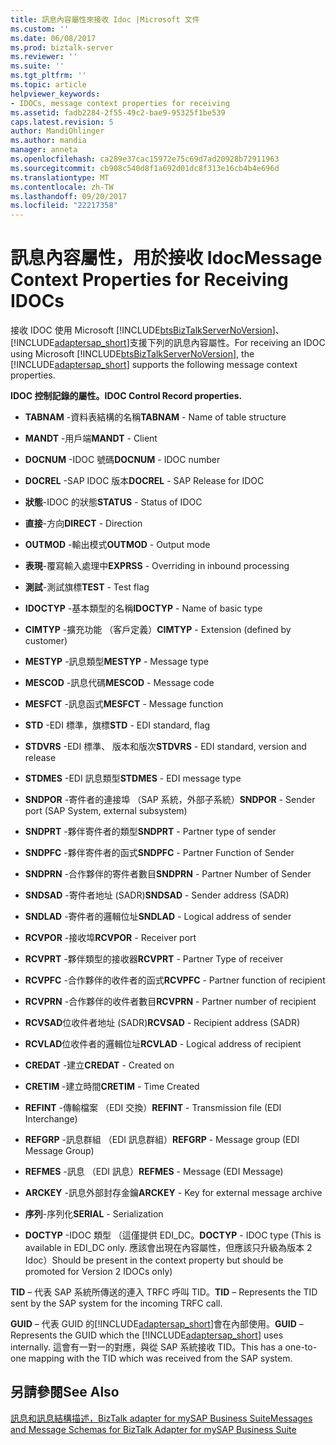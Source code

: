 ```yaml
---
title: 訊息內容屬性來接收 Idoc |Microsoft 文件
ms.custom: ''
ms.date: 06/08/2017
ms.prod: biztalk-server
ms.reviewer: ''
ms.suite: ''
ms.tgt_pltfrm: ''
ms.topic: article
helpviewer_keywords:
- IDOCs, message context properties for receiving
ms.assetid: fadb2284-2f55-49c2-bae9-95325f1be539
caps.latest.revision: 5
author: MandiOhlinger
ms.author: mandia
manager: anneta
ms.openlocfilehash: ca289e37cac15972e75c69d7ad20928b72911963
ms.sourcegitcommit: cb908c540d8f1a692d01dc8f313e16cb4b4e696d
ms.translationtype: MT
ms.contentlocale: zh-TW
ms.lasthandoff: 09/20/2017
ms.locfileid: "22217358"
---
```

# <a name="message-context-properties-for-receiving-idocs"></a><span data-ttu-id="d369e-102">訊息內容屬性，用於接收 Idoc</span><span class="sxs-lookup"><span data-stu-id="d369e-102">Message Context Properties for Receiving IDOCs</span></span>
<span data-ttu-id="d369e-103">接收 IDOC 使用 Microsoft [!INCLUDE[btsBizTalkServerNoVersion](../../includes/btsbiztalkservernoversion-md.md)]、[!INCLUDE[adaptersap_short](../../includes/adaptersap-short-md.md)]支援下列的訊息內容屬性。</span><span class="sxs-lookup"><span data-stu-id="d369e-103">For receiving an IDOC using Microsoft [!INCLUDE[btsBizTalkServerNoVersion](../../includes/btsbiztalkservernoversion-md.md)], the [!INCLUDE[adaptersap_short](../../includes/adaptersap-short-md.md)] supports the following message context properties.</span></span>  
  
 <span data-ttu-id="d369e-104">**IDOC 控制記錄的屬性。**</span><span class="sxs-lookup"><span data-stu-id="d369e-104">**IDOC Control Record properties.**</span></span>  
  
-   <span data-ttu-id="d369e-105">**TABNAM** -資料表結構的名稱</span><span class="sxs-lookup"><span data-stu-id="d369e-105">**TABNAM** - Name of table structure</span></span>  
  
-   <span data-ttu-id="d369e-106">**MANDT** -用戶端</span><span class="sxs-lookup"><span data-stu-id="d369e-106">**MANDT** - Client</span></span>  
  
-   <span data-ttu-id="d369e-107">**DOCNUM** -IDOC 號碼</span><span class="sxs-lookup"><span data-stu-id="d369e-107">**DOCNUM** - IDOC number</span></span>  
  
-   <span data-ttu-id="d369e-108">**DOCREL** -SAP IDOC 版本</span><span class="sxs-lookup"><span data-stu-id="d369e-108">**DOCREL** - SAP Release for IDOC</span></span>  
  
-   <span data-ttu-id="d369e-109">**狀態**-IDOC 的狀態</span><span class="sxs-lookup"><span data-stu-id="d369e-109">**STATUS** - Status of IDOC</span></span>  
  
-   <span data-ttu-id="d369e-110">**直接**-方向</span><span class="sxs-lookup"><span data-stu-id="d369e-110">**DIRECT** - Direction</span></span>  
  
-   <span data-ttu-id="d369e-111">**OUTMOD** -輸出模式</span><span class="sxs-lookup"><span data-stu-id="d369e-111">**OUTMOD** - Output mode</span></span>  
  
-   <span data-ttu-id="d369e-112">**表現**-覆寫輸入處理中</span><span class="sxs-lookup"><span data-stu-id="d369e-112">**EXPRSS** - Overriding in inbound processing</span></span>  
  
-   <span data-ttu-id="d369e-113">**測試**-測試旗標</span><span class="sxs-lookup"><span data-stu-id="d369e-113">**TEST** - Test flag</span></span>  
  
-   <span data-ttu-id="d369e-114">**IDOCTYP** -基本類型的名稱</span><span class="sxs-lookup"><span data-stu-id="d369e-114">**IDOCTYP** - Name of basic type</span></span>  
  
-   <span data-ttu-id="d369e-115">**CIMTYP** -擴充功能 （客戶定義）</span><span class="sxs-lookup"><span data-stu-id="d369e-115">**CIMTYP** - Extension (defined by customer)</span></span>  
  
-   <span data-ttu-id="d369e-116">**MESTYP** -訊息類型</span><span class="sxs-lookup"><span data-stu-id="d369e-116">**MESTYP** - Message type</span></span>  
  
-   <span data-ttu-id="d369e-117">**MESCOD** -訊息代碼</span><span class="sxs-lookup"><span data-stu-id="d369e-117">**MESCOD** - Message code</span></span>  
  
-   <span data-ttu-id="d369e-118">**MESFCT** -訊息函式</span><span class="sxs-lookup"><span data-stu-id="d369e-118">**MESFCT** - Message function</span></span>  
  
-   <span data-ttu-id="d369e-119">**STD** -EDI 標準，旗標</span><span class="sxs-lookup"><span data-stu-id="d369e-119">**STD** - EDI standard, flag</span></span>  
  
-   <span data-ttu-id="d369e-120">**STDVRS** -EDI 標準、 版本和版次</span><span class="sxs-lookup"><span data-stu-id="d369e-120">**STDVRS** - EDI standard, version and release</span></span>  
  
-   <span data-ttu-id="d369e-121">**STDMES** -EDI 訊息類型</span><span class="sxs-lookup"><span data-stu-id="d369e-121">**STDMES** - EDI message type</span></span>  
  
-   <span data-ttu-id="d369e-122">**SNDPOR** -寄件者的連接埠 （SAP 系統，外部子系統）</span><span class="sxs-lookup"><span data-stu-id="d369e-122">**SNDPOR** - Sender port (SAP System, external subsystem)</span></span>  
  
-   <span data-ttu-id="d369e-123">**SNDPRT** -夥伴寄件者的類型</span><span class="sxs-lookup"><span data-stu-id="d369e-123">**SNDPRT** - Partner type of sender</span></span>  
  
-   <span data-ttu-id="d369e-124">**SNDPFC** -夥伴寄件者的函式</span><span class="sxs-lookup"><span data-stu-id="d369e-124">**SNDPFC** - Partner Function of Sender</span></span>  
  
-   <span data-ttu-id="d369e-125">**SNDPRN** -合作夥伴的寄件者數目</span><span class="sxs-lookup"><span data-stu-id="d369e-125">**SNDPRN** - Partner Number of Sender</span></span>  
  
-   <span data-ttu-id="d369e-126">**SNDSAD** -寄件者地址 (SADR)</span><span class="sxs-lookup"><span data-stu-id="d369e-126">**SNDSAD** - Sender address (SADR)</span></span>  
  
-   <span data-ttu-id="d369e-127">**SNDLAD** -寄件者的邏輯位址</span><span class="sxs-lookup"><span data-stu-id="d369e-127">**SNDLAD** - Logical address of sender</span></span>  
  
-   <span data-ttu-id="d369e-128">**RCVPOR** -接收埠</span><span class="sxs-lookup"><span data-stu-id="d369e-128">**RCVPOR** - Receiver port</span></span>  
  
-   <span data-ttu-id="d369e-129">**RCVPRT** -夥伴類型的接收器</span><span class="sxs-lookup"><span data-stu-id="d369e-129">**RCVPRT** - Partner Type of receiver</span></span>  
  
-   <span data-ttu-id="d369e-130">**RCVPFC** -合作夥伴的收件者的函式</span><span class="sxs-lookup"><span data-stu-id="d369e-130">**RCVPFC** - Partner function of recipient</span></span>  
  
-   <span data-ttu-id="d369e-131">**RCVPRN** -合作夥伴的收件者數目</span><span class="sxs-lookup"><span data-stu-id="d369e-131">**RCVPRN** - Partner number of recipient</span></span>  
  
-   <span data-ttu-id="d369e-132">**RCVSAD**位收件者地址 (SADR)</span><span class="sxs-lookup"><span data-stu-id="d369e-132">**RCVSAD** - Recipient address (SADR)</span></span>  
  
-   <span data-ttu-id="d369e-133">**RCVLAD**位收件者的邏輯位址</span><span class="sxs-lookup"><span data-stu-id="d369e-133">**RCVLAD** - Logical address of recipient</span></span>  
  
-   <span data-ttu-id="d369e-134">**CREDAT** -建立</span><span class="sxs-lookup"><span data-stu-id="d369e-134">**CREDAT** - Created on</span></span>  
  
-   <span data-ttu-id="d369e-135">**CRETIM** -建立時間</span><span class="sxs-lookup"><span data-stu-id="d369e-135">**CRETIM** - Time Created</span></span>  
  
-   <span data-ttu-id="d369e-136">**REFINT** -傳輸檔案 （EDI 交換）</span><span class="sxs-lookup"><span data-stu-id="d369e-136">**REFINT** - Transmission file (EDI Interchange)</span></span>  
  
-   <span data-ttu-id="d369e-137">**REFGRP** -訊息群組 （EDI 訊息群組）</span><span class="sxs-lookup"><span data-stu-id="d369e-137">**REFGRP** - Message group (EDI Message Group)</span></span>  
  
-   <span data-ttu-id="d369e-138">**REFMES** -訊息 （EDI 訊息）</span><span class="sxs-lookup"><span data-stu-id="d369e-138">**REFMES** - Message (EDI Message)</span></span>  
  
-   <span data-ttu-id="d369e-139">**ARCKEY** -訊息外部封存金鑰</span><span class="sxs-lookup"><span data-stu-id="d369e-139">**ARCKEY** - Key for external message archive</span></span>  
  
-   <span data-ttu-id="d369e-140">**序列**-序列化</span><span class="sxs-lookup"><span data-stu-id="d369e-140">**SERIAL** - Serialization</span></span>  
  
-   <span data-ttu-id="d369e-141">**DOCTYP** -IDOC 類型 （這僅提供 EDI_DC。</span><span class="sxs-lookup"><span data-stu-id="d369e-141">**DOCTYP** - IDOC type (This is available in EDI_DC only.</span></span> <span data-ttu-id="d369e-142">應該會出現在內容屬性，但應該只升級為版本 2 Idoc）</span><span class="sxs-lookup"><span data-stu-id="d369e-142">Should be present in the context property but should be promoted for Version 2 IDOCs only)</span></span>  
  
 <span data-ttu-id="d369e-143">**TID** – 代表 SAP 系統所傳送的連入 TRFC 呼叫 TID。</span><span class="sxs-lookup"><span data-stu-id="d369e-143">**TID** – Represents the TID sent by the SAP system for the incoming TRFC call.</span></span>  
  
 <span data-ttu-id="d369e-144">**GUID** – 代表 GUID 的[!INCLUDE[adaptersap_short](../../includes/adaptersap-short-md.md)]會在內部使用。</span><span class="sxs-lookup"><span data-stu-id="d369e-144">**GUID** – Represents the GUID which the [!INCLUDE[adaptersap_short](../../includes/adaptersap-short-md.md)] uses internally.</span></span> <span data-ttu-id="d369e-145">這會有一對一的對應，與從 SAP 系統接收 TID。</span><span class="sxs-lookup"><span data-stu-id="d369e-145">This has a one-to-one mapping with the TID which was received from the SAP system.</span></span>  
  
## <a name="see-also"></a><span data-ttu-id="d369e-146">另請參閱</span><span class="sxs-lookup"><span data-stu-id="d369e-146">See Also</span></span>  
 [<span data-ttu-id="d369e-147">訊息和訊息結構描述，BizTalk adapter for mySAP Business Suite</span><span class="sxs-lookup"><span data-stu-id="d369e-147">Messages and Message Schemas for BizTalk Adapter for mySAP Business Suite</span></span>](../../adapters-and-accelerators/adapter-sap/messages-and-message-schemas-for-biztalk-adapter-for-mysap-business-suite.md)